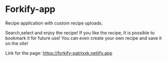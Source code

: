 # Forkify-app

Recipe application with custom recipe uploads. 

Search,select and enjoy the recipe! 
If you like the recipe, It is possible to bookmark it for future use!
You can even create your own recipe and save it on the site!

Link for the page: https://forkify-patrixxk.netlify.app
